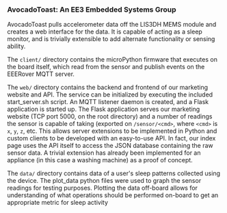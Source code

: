 ### AvocadoToast: An EE3 Embedded Systems Group

AvocadoToast pulls accelerometer data off the
LIS3DH MEMS module and creates a web interface
for the data. It is capable of acting as a sleep
monitor, and is trivially extensible to add
alternate functionality or sensing ability.

The `client/` directory contains the microPython
firmware that executes on the board itself,
which read from the sensor and publish events
on the EEERover MQTT server.

The `web/` directory contains the backend
and frontend of our marketing website
and API. The service can be initialized
by executing the included start\_server.sh
script. An MQTT listener daemon is
created, and a Flask application is started
up. The Flask application serves our marketing
website (TCP port 5000, on the root directory)
and a number of readings the sensor is capable
of taking (exported on `/sensor/<cmd>`, where
`<cmd>` is `x`, `y`, `z`, etc. This allows
server extensions to be implemented in Python
and custom clients to be developed with an
easy-to-use API. In fact, our index page
uses the API itself to access the JSON
database containing the raw sensor data.
A trivial extension has already been implemented
for an appliance (in this case a washing machine)
as a proof of concept.

The `data/` directory contains data of a user's
sleep patterns collected using the device.
The plot\_data python files were used to graph
the sensor readings for testing purposes.
Plotting the data off-board allows for understanding
of what operations should be performed on-board
to get an appropriate metric for sleep activity
